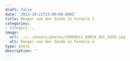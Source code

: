 ```yaml
---
draft: false
date: '2023-10-21T23:00:00.000Z'
title: Renger van der Zande in Formula 3
categories:
- Category...
image:
  url: ../../assets/photos/20060812_00858_DSC_4559.jpg
  alt: Renger van der Zande in Formula 3
type: photo
description: ''
---
```

